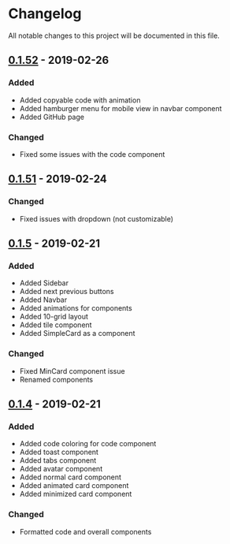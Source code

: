# Changelog
All notable changes to this project will be documented in this file.

## [0.1.52] - 2019-02-26
### Added
- Added copyable code with animation
- Added hamburger menu for mobile view in navbar component
- Added GitHub page

### Changed
- Fixed some issues with the code component


## [0.1.51] - 2019-02-24
### Changed
- Fixed issues with dropdown (not customizable)


## [0.1.5] - 2019-02-21
### Added
- Added Sidebar
- Added next previous buttons
- Added Navbar
- Added animations for components
- Added 10-grid layout
- Added tile component
- Added SimpleCard as a component

### Changed
- Fixed MinCard component issue
- Renamed components


## [0.1.4] - 2019-02-21
### Added
- Added code coloring for code component
- Added toast component
- Added tabs component
- Added avatar component
- Added normal card component
- Added animated card component
- Added minimized card component

### Changed
- Formatted code and overall components


[0.1.4]: https://www.npmjs.com/package/vue-cirrus/v/0.1.4
[0.1.5]: https://www.npmjs.com/package/vue-cirrus/v/0.1.5
[0.1.51]: https://www.npmjs.com/package/vue-cirrus/v/0.1.51
[0.1.52]: https://www.npmjs.com/package/vue-cirrus/v/0.1.52